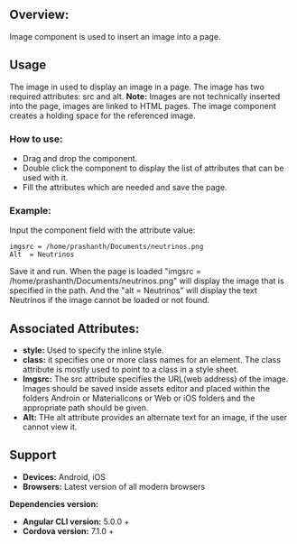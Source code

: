 ## Overview: 
Image component is used to insert an image into a page.

## Usage
The image in used to display an image in a page. The image has two required attributes: src and alt. 
**Note:** Images are not technically inserted into the page, images are linked to HTML pages. The image  component creates a holding space for the referenced image.

### How to use:   
- Drag and drop the component. 
- Double click the component to display the list of attributes that can be used with it.
- Fill the attributes which are needed and save the page.

### Example: 
Input the component field with the attribute value:
``` 
imgsrc = /home/prashanth/Documents/neutrinos.png
Alt  = Neutrinos
```
Save it and run.
When the page is loaded "imgsrc = /home/prashanth/Documents/neutrinos.png" will display the image that is specified in the path. And the "alt = Neutrinos" will display the text Neutrinos if the image cannot be loaded or not found.

## Associated Attributes:
- **style:** Used to specify the inline style.
- **class:** it specifies one or more class names for an element. The class attribute is mostly used to point to a class in a style sheet.
- **Imgsrc:** The src attribute specifies the URL(web address) of the image. Images should be saved inside assets editor and placed within the folders Androin or Materiallcons or Web or iOS folders and the appropriate path should be given.
- **Alt:** THe alt attribute provides an alternate text for an image, if the user cannot view it.

## Support 
- **Devices:** Android, iOS
- **Browsers:** Latest version of all modern browsers

**Dependencies version:**
- **Angular CLI version:** 5.0.0 + 
- **Cordova version:** 7.1.0 +

